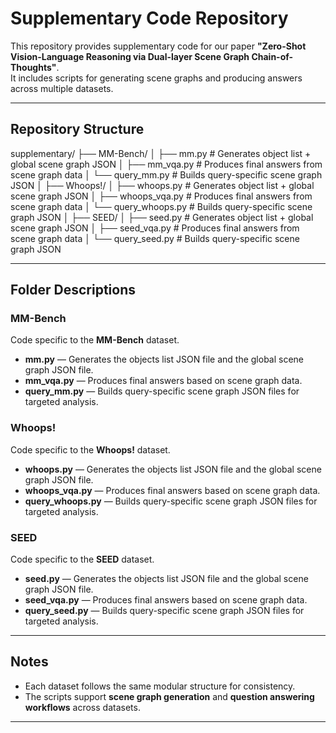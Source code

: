 # Supplementary Code Repository

This repository provides supplementary code for our paper **"Zero-Shot Vision-Language Reasoning via Dual-layer Scene Graph Chain-of-Thoughts"**.  
It includes scripts for generating scene graphs and producing answers across multiple datasets.

---

## Repository Structure


supplementary/
├── MM-Bench/
│ ├── mm.py # Generates object list + global scene graph JSON
│ ├── mm_vqa.py # Produces final answers from scene graph data
│ └── query_mm.py # Builds query-specific scene graph JSON
│
├── Whoops!/
│ ├── whoops.py # Generates object list + global scene graph JSON
│ ├── whoops_vqa.py # Produces final answers from scene graph data
│ └── query_whoops.py # Builds query-specific scene graph JSON
│
├── SEED/
│ ├── seed.py # Generates object list + global scene graph JSON
│ ├── seed_vqa.py # Produces final answers from scene graph data
│ └── query_seed.py # Builds query-specific scene graph JSON





---

## Folder Descriptions

### **MM-Bench**
Code specific to the **MM-Bench** dataset.  
- **mm.py** — Generates the objects list JSON file and the global scene graph JSON file.  
- **mm_vqa.py** — Produces final answers based on scene graph data.  
- **query_mm.py** — Builds query-specific scene graph JSON files for targeted analysis.  

### **Whoops!**
Code specific to the **Whoops!** dataset.  
- **whoops.py** — Generates the objects list JSON file and the global scene graph JSON file.  
- **whoops_vqa.py** — Produces final answers based on scene graph data.  
- **query_whoops.py** — Builds query-specific scene graph JSON files for targeted analysis.  

### **SEED**
Code specific to the **SEED** dataset.  
- **seed.py** — Generates the objects list JSON file and the global scene graph JSON file.  
- **seed_vqa.py** — Produces final answers based on scene graph data.  
- **query_seed.py** — Builds query-specific scene graph JSON files for targeted analysis.  

---

## Notes
- Each dataset follows the same modular structure for consistency.  
- The scripts support **scene graph generation** and **question answering workflows** across datasets.  

---


